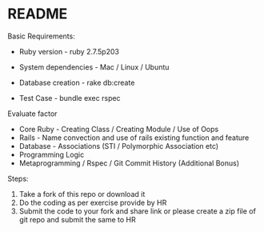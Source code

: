 # README

Basic Requirements:

* Ruby version - ruby 2.7.5p203

* System dependencies - Mac / Linux / Ubuntu

* Database creation - rake db:create

* Test Case - bundle exec rspec

Evaluate factor
* Core Ruby - Creating Class / Creating Module / Use of Oops
* Rails - Name convection and use of rails existing function and feature
* Database - Associations (STI / Polymorphic Association etc)
* Programming Logic
* Metaprogramming / Rspec / Git Commit History (Additional Bonus)

Steps:
1. Take a fork of this repo or download it 
2. Do the coding as per exercise provide by HR
3. Submit the code to your fork and share link or please create a zip file of git repo and submit the same to HR
